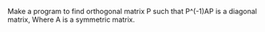 Make a program to find orthogonal matrix P such that P^(-1)AP is a diagonal matrix, Where A is a symmetric matrix.
